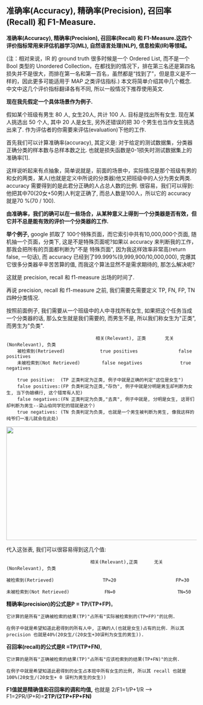 
## 准确率(Accuracy), 精确率(Precision), 召回率(Recall) 和 F1-Measure.

__准确率(Accuracy), 精确率(Precision), 召回率(Recall) 和 F1-Measure.这四个评价指标常用来评估机器学习(ML), 自然语言处理(NLP), 信息检索(IR)等领域。__
        
(注：相对来说，IR 的 ground truth 很多时候是一个 Ordered List, 而不是一个 Bool 类型的 Unordered Collection，在都找到的情况下，排在第三名还是第四名损失并不是很大，而排在第一名和第一百名，虽然都是“找到了”，但是意义是不一样的，因此更多可能适用于 MAP 之类评估指标.)
本文将简单介绍其中几个概念. 中文中这几个评价指标翻译各有不同, 所以一般情况下推荐使用英文.

__现在我先假定一个具体场景作为例子.__

假如某个班级有男生 80 人, 女生20人, 共计 100 人. 目标是找出所有女生. 现在某人挑选出 50 个人, 其中 20 人是女生, 另外还错误的把 30 个男生也当作女生挑选出来了. 作为评估者的你需要来评估(evaluation)下他的工作.

首先我们可以计算准确率(accuracy), 其定义是: 对于给定的测试数据集，分类器正确分类的样本数与总样本数之比. 也就是损失函数是0-1损失时测试数据集上的准确率[1].

这样说听起来有点抽象，简单说就是，前面的场景中，实际情况是那个班级有男的和女的两类，某人(也就是定义中所说的分类器)他又把班级中的人分为男女两类. accuracy 需要得到的是此君分正确的人占总人数的比例. 很容易，我们可以得到:他把其中70(20女+50男)人判定正确了, 而总人数是100人，所以它的 accuracy 就是70 %(70 / 100).

__由准确率，我们的确可以在一些场合，从某种意义上得到一个分类器是否有效，但它并不总是能有效的评价一个分类器的工作.__ 
               
__举个例子,__ google 抓取了 100个特殊页面，而它索引中共有10,000,000个页面, 随机抽一个页面，分类下, 这是不是特殊页面呢?如果以 accuracy 来判断我的工作，那我会把所有的页面都判断为"不是 特殊页面", 因为我这样效率非常高(return false, 一句话), 而 accuracy 已经到了99.999%(9,999,900/10,000,000), 完爆其它很多分类器辛辛苦苦算的值, 而我这个算法显然不是需求期待的, 那怎么解决呢?
                 
这就是 precision, recall 和 f1-measure 出场的时间了.

再说 precision, recall 和 f1-measure 之前, 我们需要先需要定义 TP, FN, FP, TN 四种分类情况.

按照前面例子, 我们需要从一个班级中的人中寻找所有女生, 如果把这个任务当成一个分类器的话, 那么女生就是我们需要的, 而男生不是, 所以我们称女生为"正类", 而男生为"负类".

                                     相关(Relevant), 正类	    无关(NonRelevant), 负类
        被检索到(Retrieved)	            true positives               false positives              
        未被检索到(Not Retrieved)        false negatives 	         true negatives 
        
        true positive:  (TP 正类判定为正类, 例子中就是正确的判定"这位是女生")
        false positives:(FP 负类判定为正类,"存伪", 例子中就是分明是男生却判断为女生, 当下伪娘横行, 这个错常有人犯)
        false negatives:(FN 正类判定为负类,"去真", 例子中就是, 分明是女生, 这哥们却判断为男生--梁山伯同学犯的错就是这个)
        true negatives: (TN 负类判定为负类, 也就是一个男生被判断为男生, 像我这样的纯爷们一准儿就会在此处)

<div style="text-align: center">
<img src="https://raw.githubusercontent.com/OneStepAndTwoSteps/data_mining_analysis/master/static/%E6%9C%BA%E5%99%A8%E5%AD%A6%E4%B9%A0/%E8%AF%84%E4%BC%B0%E6%8C%87%E6%A0%87/%E6%9C%BA%E5%99%A8%E5%AD%A6%E4%B9%A0%E8%AF%84%E4%BC%B0%E6%8C%87%E6%A0%87.jpg" width="600px" height="300px"/>
</div>



代入这张表, 我们可以很容易得到这几个值:

                                   相关(Relevant),正类	    无关(NonRelevant), 负类
                                           
    被检索到(Retrieved)	                 TP=20	                    FP=30

    未被检索到(Not Retrieved)	         FN=0	                    TN=50

__精确率(precision)的公式是P = TP/(TP+FP)__。

    它计算的是所有"正确被检索的结果(TP)"占所有"实际被检索到的(TP+FP)"的比例.

    在例子中就是希望知道此君得到的所有人中, 正确的人(也就是女生)占有的比例. 所以其 precision 也就是40%(20女生/(20女生+30误判为女生的男生)).

__召回率(recall)的公式是R =TP/(TP+FN)__, 
      
    它计算的是所有"正确被检索的结果(TP)"占所有"应该检索到的结果(TP+FN)"的比例.

    在例子中就是希望知道此君得到的女生占本班中所有女生的比例, 所以其 recall 也就是100%(20女生/(20女生+ 0 误判为男生的女生))

__F1值就是精确值和召回率的调和均值,__ 也就是 2/F1=1/P+1/R --> F1=2PR/(P+R)=__2TP/(2TP+FP+FN)__




